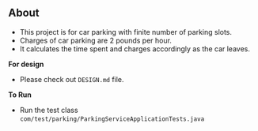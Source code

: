 ## About

* This project is for car parking with finite number of parking slots.
* Charges of car parking are 2 pounds per hour.
* It calculates the time spent and charges accordingly as the car leaves.

**For design**

* Please check out `DESIGN.md` file.

**To Run**

* Run the test class `com/test/parking/ParkingServiceApplicationTests.java`

